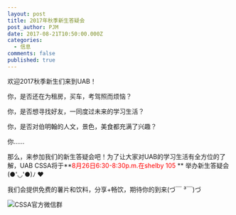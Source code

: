 ```yaml
---
layout: post
title: 2017年秋季新生答疑会
post_author: PJM
date: 2017-08-21T10:50:00.000Z
categories:
  - 信息
comments: false
published: true
---
```


欢迎2017秋季新生们来到UAB！

你，是否还在为租房，买车，考驾照而烦恼？

你，是否想寻找好友，一同度过未来的学习生活？

你，是否对伯明翰的人文，景色，美食都充满了兴趣？

你……

那么，来参加我们的新生答疑会吧！为了让大家对UAB的学习生活有全方位的了解，UAB CSSA将于**<font color="red">8月26日6:30-8:30p.m.在shelby 105 </font>** 举办新生答疑会(●'◡'●)ﾉ ❤

我们会提供免费的薯片和饮料，分享+畅饮，期待你的到来(づ￣ ³￣)づ

![CSSA官方微信群](http://i.imgur.com/2MthLve.jpg)
